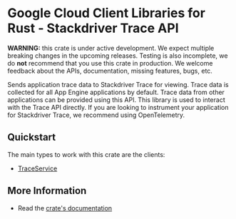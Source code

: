 # Google Cloud Client Libraries for Rust - Stackdriver Trace API

<!-- Code generated by sidekick. DO NOT EDIT. -->

**WARNING:** this crate is under active development. We expect multiple breaking
changes in the upcoming releases. Testing is also incomplete, we do **not**
recommend that you use this crate in production. We welcome feedback about the
APIs, documentation, missing features, bugs, etc.

Sends application trace data to Stackdriver Trace for viewing. Trace data
is collected for all App Engine applications by default. Trace data from
other applications can be provided using this API. This library is used to
interact with the Trace API directly. If you are looking to instrument
your application for Stackdriver Trace, we recommend using OpenTelemetry.

## Quickstart

The main types to work with this crate are the clients:

* [TraceService](https://docs.rs/google-cloud-devtools-cloudtrace-v2/latest/google_cloud_devtools_cloudtrace_v2/client/struct.TraceService.html)

## More Information

* Read the [crate's documentation](https://docs.rs/google-cloud-devtools-cloudtrace-v2/latest/google-cloud-devtools-cloudtrace-v2)
